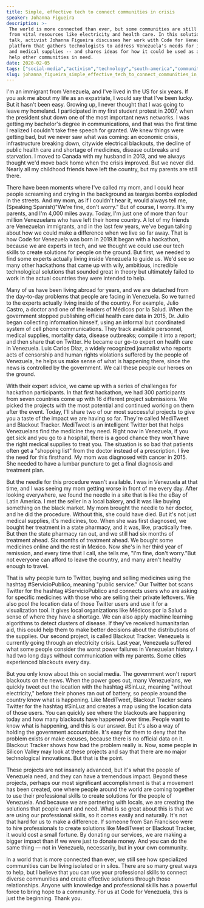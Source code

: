 ```yaml
---
title: Simple, effective tech to connect communities in crisis
speaker: Johanna Figueira
description: >-
 The world is more connected than ever, but some communities are still cut off
 from vital resources like electricity and health care. In this solution-oriented
 talk, activist Johanna Figueira discusses her work with Code for Venezuela -- a
 platform that gathers technologists to address Venezuela's needs for information
 and medical supplies -- and shares ideas for how it could be used as a model to
 help other communities in need.
date: 2020-02-05
tags: ["social-media","activism","technology","south-america","community","infrastructure","government"]
slug: johanna_figueira_simple_effective_tech_to_connect_communities_in_crisis
---
```


I'm an immigrant from Venezuela, and I've lived in the US for six years. If you ask me
about my life as an expatriate, I would say that I've been lucky. But it hasn't been
easy. Growing up, I never thought that I was going to leave my homeland. I participated in
my first student protest in 2007, when the president shut down one of the most important
news networks. I was getting my bachelor's degree in communications, and that was the
first time I realized I couldn't take free speech for granted. We knew things were getting
bad, but we never saw what was coming: an economic crisis, infrastructure breaking down,
citywide electrical blackouts, the decline of public health care and shortage of
medicines, disease outbreaks and starvation. I moved to Canada with my husband in 2013,
and we always thought we'd move back home when the crisis improved. But we never did.
Nearly all my childhood friends have left the country, but my parents are still
there.

There have been moments where I've called my mom, and I could hear people screaming and
crying in the background as teargas bombs exploded in the streets. And my mom, as if I
couldn't hear it, would always tell me,(Speaking Spanish)"We're fine, don't worry." But of
course, I worry. It's my parents, and I'm 4,000 miles away. Today, I'm just one of more
than four million Venezuelans who have left their home country. A lot of my friends are
Venezuelan immigrants, and in the last few years, we've begun talking about how we could
make a difference when we live so far away. That is how Code for Venezuela was born in
2019.It began with a hackathon, because we are experts in tech, and we thought we could
use our tech skills to create solutions for people on the ground. But first, we needed to
find some experts actually living inside Venezuela to guide us. We'd see so many other
hackathons that came up with wily, ambitious, incredible technological solutions that
sounded great in theory but ultimately failed to work in the actual countries they were
intended to help.

Many of us have been living abroad for years, and we are detached from the day-to-day
problems that people are facing in Venezuela. So we turned to the experts actually living
inside of the country. For example, Julio Castro, a doctor and one of the leaders of
Médicos por la Salud. When the government stopped publishing official health care data in
2015, Dr. Julio began collecting information himself, using an informal but coordinated
system of cell phone communications. They track available personnel, medical supplies,
mortality data, disease outbreaks; compile it into a report; and then share that on
Twitter. He became our go-to expert on health care in Venezuela. Luis Carlos Díaz, a widely
recognized journalist who reports acts of censorship and human rights violations suffered
by the people of Venezuela, he helps us make sense of what is happening there, since the
news is controlled by the government. We call these people our heroes on the
ground.

With their expert advice, we came up with a series of challenges for hackathon
participants. In that first hackathon, we had 300 participants from seven countries come
up with 16 different project submissions. We picked the projects with the most potential
and continued working on them after the event. Today, I'll share two of our most
successful projects to give you a taste of the impact we are having so far. They're called
MediTweet and Blackout Tracker. MediTweet is an intelligent Twitter bot that helps
Venezuelans find the medicine they need. Right now in Venezuela, if you get sick and you
go to a hospital, there is a good chance they won't have the right medical supplies to
treat you. The situation is so bad that patients often get a "shopping list" from the
doctor instead of a prescription. I live the need for this firsthand. My mom was diagnosed
with cancer in 2015. She needed to have a lumbar puncture to get a final diagnosis and
treatment plan.

But the needle for this procedure wasn't available. I was in Venezuela at that time, and I
was seeing my mom getting worse in front of me every day. After looking everywhere, we
found the needle in a site that is like the eBay of Latin America. I met the seller in a
local bakery, and it was like buying something on the black market. My mom brought the
needle to her doctor, and he did the procedure. Without this, she could have died. But it's
not just medical supplies, it's medicines, too. When she was first diagnosed, we bought
her treatment in a state pharmacy, and it was, like, practically free. But then the state
pharmacy ran out, and we still had six months of treatment ahead. Six months of treatment
ahead. We bought some medicines online and the rest in Mexico. Now she's in her third year
of remission, and every time that I call, she tells me, "I'm fine, don't worry."But not
everyone can afford to leave the country, and many aren't healthy enough to
travel.

That is why people turn to Twitter, buying and selling medicines using the hashtag
#ServicioPublico, meaning "public service." Our Twitter bot scans Twitter for the hashtag
#ServicioPublico and connects users who are asking for specific medicines with those who
are selling their private leftovers. We also pool the location data of those Twitter users
and use it for a visualization tool. It gives local organizations like Médicos por la
Salud a sense of where they have a shortage. We can also apply machine learning algorithms
to detect clusters of disease. If they've received humanitarian aid, this could help them
to make better decisions about the distributions of the supplies. Our second project, is
called Blackout Tracker. Venezuela is currently going through an electricity crisis. Last
year, Venezuela suffered what some people consider the worst power failures in Venezuelan
history. I had two long days without communication with my parents. Some cities
experienced blackouts every day.

But you only know about this on social media. The government won't report blackouts on the
news. When the power goes out, many Venezuelans, we quickly tweet out the location with
the hashtag #SinLuz, meaning "without electricity," before their phones ran out of
battery, so people around the country know what is happening. Like MediTweet, Blackout
Tracker scans Twitter for the hashtag #SinLuz and creates a map using the location data of
those users. You can quickly see where the blackouts are happening today and how many
blackouts have happened over time. People want to know what is happening, and this is our
answer. But it's also a way of holding the government accountable. It's easy for them to
deny that the problem exists or make excuses, because there is no official data on it.
Blackout Tracker shows how bad the problem really is. Now, some people in Silicon Valley
may look at these projects and say that there are no major technological innovations. But
that is the point.

These projects are not insanely advanced, but it's what the people of Venezuela need, and
they can have a tremendous impact. Beyond these projects, perhaps our most significant
accomplishment is that a movement has been created, one where people around the world are
coming together to use their professional skills to create solutions for the people of
Venezuela. And because we are partnering with locals, we are creating the solutions that
people want and need. What is so great about this is that we are using our professional
skills, so it comes easily and naturally. It's not that hard for us to make a difference.
If someone from San Francisco were to hire professionals to create solutions like
MediTweet or Blackout Tracker, it would cost a small fortune. By donating our services, we
are making a bigger impact than if we were just to donate money. And you can do the same
thing — not in Venezuela, necessarily, but in your own community.

In a world that is more connected than ever, we still see how specialized communities can
be living isolated or in silos. There are so many great ways to help, but I believe that
you can use your professional skills to connect diverse communities and create effective
solutions through those relationships. Anyone with knowledge and professional skills has a
powerful force to bring hope to a community. For us at Code for Venezuela, this is just
the beginning. Thank you.

<!--
ad_duration=3.33
comment_count=12
event="TED@WellsFargo"
external_duration=0
external_start_time=0
has_talk_citation=1
intro_duration=11.82
is_subtitle_required="False"
is_talk_featured="True"
language="en"
language_swap="False"
native_language="en"
number_of_related_talks=6
number_of_speakers=1
number_of_subtitled_videos=14
number_of_tags=7
number_of_talk_download_languages=14
number_of_talk_more_resources=0
number_of_talk_recommendations=1
number_of_talks_take_actions=1
post_ad_duration=0.83
published_timestamp="2020-03-25 14:48:21"
recording_date="2020-02-05"
speaker_description="Digital marketing consultant"
speaker_is_published=1
speaker_name="Johanna Figueira"
talk_more_resources=[]
talk_name="Simple, effective tech to connect communities in crisis"
talk_recommendations_blurb="More resources curated by Johanna Figueira"
talks_tags=["social-media","activism","technology","south-america","community","infrastructure","government"]
url_audio="https://download.ted.com/talks/JohannaFigueira_2020S.mp3?apikey=acme-roadrunner"
url_photo_speaker="https://pe.tedcdn.com/images/ted/b76cb03a6afe777cc8ed600041987cdc99738ab2_254x191.jpg"
url_photo_talk="https://s3.amazonaws.com/talkstar-photos/uploads/1e1f5be8-c506-4618-95c9-6901303231e0/JohannaFigueira_2020S-embed.jpg"
url_webpage="https://www.ted.com/talks/johanna_figueira_simple_effective_tech_to_connect_communities_in_crisis"
video_type_name="TED Institute Talk"
-->